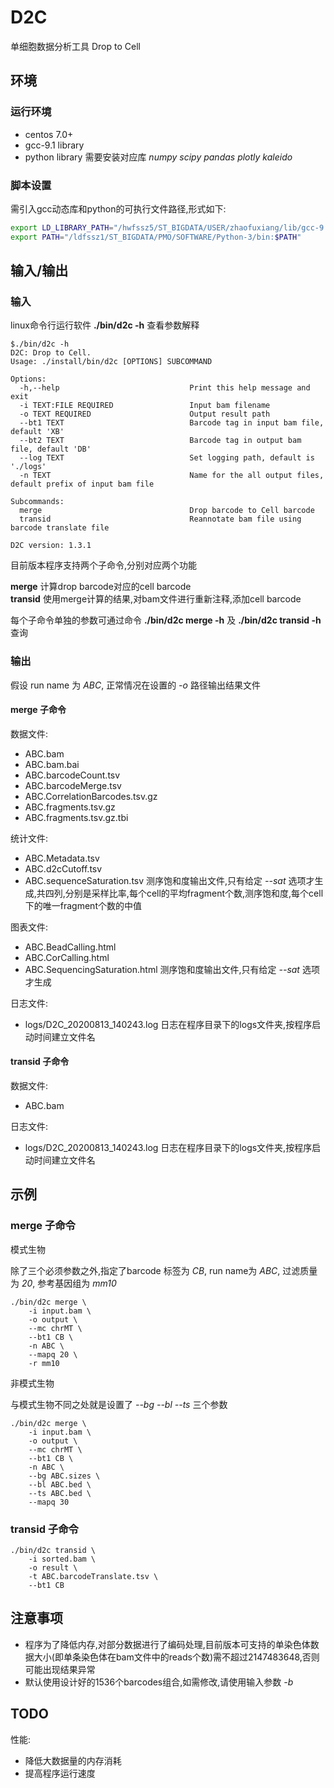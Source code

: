 # D2C

单细胞数据分析工具 Drop to Cell

## 环境

### 运行环境

* centos 7.0+
* gcc-9.1 library
* python library 需要安装对应库 *numpy scipy pandas plotly kaleido*

### 脚本设置

需引入gcc动态库和python的可执行文件路径,形式如下:

```sh
export LD_LIBRARY_PATH="/hwfssz5/ST_BIGDATA/USER/zhaofuxiang/lib/gcc-9.1.0/lib:/hwfssz5/ST_BIGDATA/USER/zhaofuxiang/lib/gcc-9.1.0/lib64:$LD_LIBRARY_PATH"
export PATH="/ldfssz1/ST_BIGDATA/PMO/SOFTWARE/Python-3/bin:$PATH"
```

## 输入/输出

### 输入

linux命令行运行软件 **./bin/d2c -h** 查看参数解释

```
$./bin/d2c -h
D2C: Drop to Cell.
Usage: ./install/bin/d2c [OPTIONS] SUBCOMMAND

Options:
  -h,--help                             Print this help message and exit
  -i TEXT:FILE REQUIRED                 Input bam filename
  -o TEXT REQUIRED                      Output result path
  --bt1 TEXT                            Barcode tag in input bam file, default 'XB'
  --bt2 TEXT                            Barcode tag in output bam file, default 'DB'
  --log TEXT                            Set logging path, default is './logs'
  -n TEXT                               Name for the all output files, default prefix of input bam file

Subcommands:
  merge                                 Drop barcode to Cell barcode
  transid                               Reannotate bam file using barcode translate file

D2C version: 1.3.1
```

目前版本程序支持两个子命令,分别对应两个功能

**merge** 计算drop barcode对应的cell barcode  
**transid** 使用merge计算的结果,对bam文件进行重新注释,添加cell barcode

每个子命令单独的参数可通过命令 **./bin/d2c merge -h** 及 **./bin/d2c transid -h** 查询

### 输出

假设 run name 为 *ABC*, 正常情况在设置的 *-o* 路径输出结果文件

#### **merge** 子命令

数据文件:
* ABC.bam
* ABC.bam.bai
* ABC.barcodeCount.tsv
* ABC.barcodeMerge.tsv
* ABC.CorrelationBarcodes.tsv.gz
* ABC.fragments.tsv.gz
* ABC.fragments.tsv.gz.tbi

统计文件:
* ABC.Metadata.tsv
* ABC.d2cCutoff.tsv
* ABC.sequenceSaturation.tsv 测序饱和度输出文件,只有给定 *--sat* 选项才生成,共四列,分别是采样比率,每个cell的平均fragment个数,测序饱和度,每个cell下的唯一fragment个数的中值

图表文件:
* ABC.BeadCalling.html
* ABC.CorCalling.html
* ABC.SequencingSaturation.html 测序饱和度输出文件,只有给定 *--sat* 选项才生成

日志文件:
* logs/D2C_20200813_140243.log 日志在程序目录下的logs文件夹,按程序启动时间建立文件名

#### **transid** 子命令

数据文件:
* ABC.bam

日志文件:
* logs/D2C_20200813_140243.log 日志在程序目录下的logs文件夹,按程序启动时间建立文件名

## 示例

### **merge** 子命令

模式生物

除了三个必须参数之外,指定了barcode 标签为 *CB*, run name为 *ABC*, 过滤质量为 *20*, 参考基因组为 *mm10*

```
./bin/d2c merge \
    -i input.bam \
    -o output \
    --mc chrMT \
    --bt1 CB \
    -n ABC \
    --mapq 20 \
    -r mm10
```

非模式生物

与模式生物不同之处就是设置了 *--bg --bl --ts* 三个参数

```
./bin/d2c merge \
    -i input.bam \
    -o output \
    --mc chrMT \
    --bt1 CB \
    -n ABC \
    --bg ABC.sizes \
    --bl ABC.bed \
    --ts ABC.bed \
    --mapq 30
```

### **transid** 子命令

```
./bin/d2c transid \
    -i sorted.bam \
    -o result \
    -t ABC.barcodeTranslate.tsv \
    --bt1 CB
```

## 注意事项

* 程序为了降低内存,对部分数据进行了编码处理,目前版本可支持的单染色体数据大小(即单条染色体在bam文件中的reads个数)需不超过2147483648,否则可能出现结果异常
* 默认使用设计好的1536个barcodes组合,如需修改,请使用输入参数 *-b*

## TODO

性能:

* 降低大数据量的内存消耗
* 提高程序运行速度
